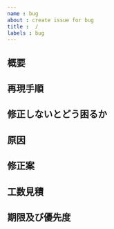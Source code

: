 ```yaml
---
name : bug
about : create issue for bug
title :  /
labels : bug
---
```


<!-- 5W1Hに気を付けて記入してください -->
<!-- 必ず伝わると確信出来る際は全て埋める必要は無いです -->
<!-- 原因や修正案が思いつかない際は空欄ではなく思いつかないと記入してください -->
<!-- 自分がやるのに修正案等をあまりにも詳しく書きすぎると時間がかかるので丁度よくやってください -->
## 概要

## 再現手順

## 修正しないとどう困るか

## 原因 <!-- 原因が推測の域を超えない際は思い込みの原因になるので断言するのをやめてください -->

## 修正案

## 工数見積 <!-- フィボナッチ工数見積で記入、詳細はwiki -->

## 期限及び優先度

